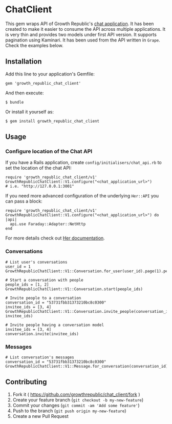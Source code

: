 # ChatClient

This gem wraps API of Growth Republic's [chat application](https://github.com/growthrepublic/chat). It has been created to make it easier to consume the API across multiple applications. It is very thin and provides two models under first API version. It supports pagination using Kaminari. It has been used from the API written in `Grape`. Check the examples below.

## Installation

Add this line to your application's Gemfile:

    gem 'growth_republic_chat_client'

And then execute:

    $ bundle

Or install it yourself as:

    $ gem install growth_republic_chat_client

## Usage

### Configure location of the Chat API
If you have a Rails application, create `config/initialisers/chat_api.rb` to set the location of the chat API:

```
require 'growth_republic_chat_client/v1'
GrowthRepublicChatClient::V1.configure("<chat_application_url>")
# i.e. "http://127.0.0.1:3001"
```

If you need more advanced configuration of the underlying `Her::API` you can pass a block:

```
require 'growth_republic_chat_client/v1'
GrowthRepublicChatClient::V1.configure("<chat_application_url>") do |api|
  api.use Faraday::Adapter::NetHttp
end
```

For more details check out [Her documentation](https://github.com/remiprev/her#usage).

### Conversations

```
# List user's conversations
user_id = 1
GrowthRepublicChatClient::V1::Conversation.for_user(user_id).page(1).per(5)

# Start a conversation with people
people_ids = [1, 2]
GrowthRepublicChatClient::V1::Conversation.start(people_ids)

# Invite people to a conversation
conversation_id = "53731fbb31373210bc8c0300"
invitee_ids = [3, 4]
GrowthRepublicChatClient::V1::Conversation.invite_people(conversation_id, invitee_ids)

# Invite people having a conversation model
invitee_ids = [3, 4]
conversation.invite(invitee_ids)
```

### Messages

```
# List conversation's messages
conversation_id = "53731fbb31373210bc8c0300"
GrowthRepublicChatClient::V1::Message.for_conversation(conversation_id).page(1).per(5)
```

## Contributing

1. Fork it ( https://github.com/growthrepublic/chat_client/fork )
2. Create your feature branch (`git checkout -b my-new-feature`)
3. Commit your changes (`git commit -am 'Add some feature'`)
4. Push to the branch (`git push origin my-new-feature`)
5. Create a new Pull Request
